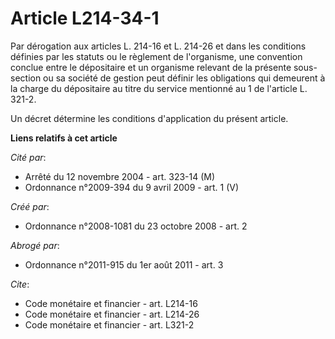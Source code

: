 # Article L214-34-1

Par dérogation aux articles L. 214-16 et L. 214-26 et dans les conditions définies par les statuts ou le règlement de
l'organisme, une convention conclue entre le dépositaire et un organisme relevant de la présente sous-section ou sa société
de gestion peut définir les obligations qui demeurent à la charge du dépositaire au titre du service mentionné au 1 de
l'article L. 321-2. 

Un décret détermine les conditions d'application du présent article.

**Liens relatifs à cet article**

_Cité par_:

  - Arrêté du 12 novembre 2004 - art. 323-14 (M)
  - Ordonnance n°2009-394 du 9 avril 2009 - art. 1 (V)

_Créé par_:

  - Ordonnance n°2008-1081 du 23 octobre 2008 - art. 2

_Abrogé par_:

  - Ordonnance n°2011-915 du 1er août 2011 - art. 3

_Cite_:

  - Code monétaire et financier - art. L214-16
  - Code monétaire et financier - art. L214-26
  - Code monétaire et financier - art. L321-2
